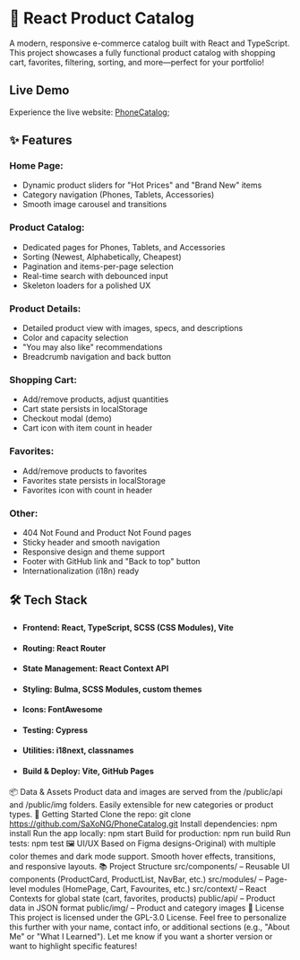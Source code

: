 # 📱 React Product Catalog
A modern, responsive e-commerce catalog built with React and TypeScript. This project showcases a fully functional product catalog with shopping cart, favorites, filtering, sorting, and more—perfect for your portfolio!

## Live Demo
Experience the live website:  [PhoneCatalog](https://saxong.github.io/PhoneCatalog/);
## ✨ Features
### Home Page:
- Dynamic product sliders for "Hot Prices" and "Brand New" items
- Category navigation (Phones, Tablets, Accessories)
- Smooth image carousel and transitions
### Product Catalog:
- Dedicated pages for Phones, Tablets, and Accessories
- Sorting (Newest, Alphabetically, Cheapest)
- Pagination and items-per-page selection
- Real-time search with debounced input
- Skeleton loaders for a polished UX
### Product Details:
- Detailed product view with images, specs, and descriptions
- Color and capacity selection
- "You may also like" recommendations
- Breadcrumb navigation and back button
### Shopping Cart:
- Add/remove products, adjust quantities
- Cart state persists in localStorage
- Checkout modal (demo)
- Cart icon with item count in header
### Favorites:
- Add/remove products to favorites
- Favorites state persists in localStorage
- Favorites icon with count in header
### Other:
- 404 Not Found and Product Not Found pages
- Sticky header and smooth navigation
- Responsive design and theme support
- Footer with GitHub link and "Back to top" button
- Internationalization (i18n) ready

## 🛠️ Tech Stack
- #### Frontend: React, TypeScript, SCSS (CSS Modules), Vite
- #### Routing: React Router
- #### State Management: React Context API
- #### Styling: Bulma, SCSS Modules, custom themes
- #### Icons: FontAwesome
- #### Testing: Cypress
- #### Utilities: i18next, classnames
- #### Build & Deploy: Vite, GitHub Pages
📦 Data & Assets
Product data and images are served from the /public/api and /public/img folders.
Easily extensible for new categories or product types.
🚀 Getting Started
Clone the repo:
git clone https://github.com/SaXoNG/PhoneCatalog.git
Install dependencies:
npm install
Run the app locally:
npm start
Build for production:
npm run build
Run tests:
npm test
🖼️ UI/UX
Based on Figma designs-Original) with multiple color themes and dark mode support.
Smooth hover effects, transitions, and responsive layouts.
📚 Project Structure
src/components/ – Reusable UI components (ProductCard, ProductList, NavBar, etc.)
src/modules/ – Page-level modules (HomePage, Cart, Favourites, etc.)
src/context/ – React Contexts for global state (cart, favorites, products)
public/api/ – Product data in JSON format
public/img/ – Product and category images
📝 License
This project is licensed under the GPL-3.0 License.
Feel free to personalize this further with your name, contact info, or additional sections (e.g., "About Me" or "What I Learned"). Let me know if you want a shorter version or want to highlight specific features!
